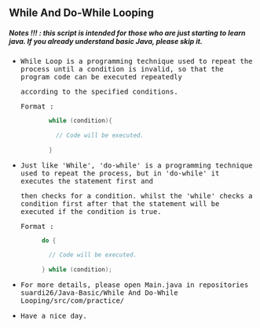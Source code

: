 ## While And Do-While Looping
##### Notes !!! : this script is intended for those who are just starting to learn java. If you already understand basic Java, please skip it.

- <samp>While Loop is a programming technique used to repeat the process until a condition is invalid, so that the program code can be executed repeatedly</samp>

  <samp>according to the specified conditions.</samp>
  
  <samp>Format : </samp>
  ```java
          while (condition){
            
            // Code will be executed.
            
          }
    ```
          
- <samp>Just like 'While', 'do-while' is a programming technique used to repeat the process, but in 'do-while' it executes the statement first and</samp> 

  <samp>then checks for a condition. whilst the 'while' checks a condition first after that the statement will be executed if the condition is true.</samp>
  
  <samp>Format :</samp>
  ```java
        do {
          
          // Code will be executed.
          
        } while (condition);
  ```
- <samp>For more details, please open Main.java in repositories suardi26/Java-Basic/While And Do-While Looping/src/com/practice/</samp>

- <samp>Have a nice day.</samp> 


